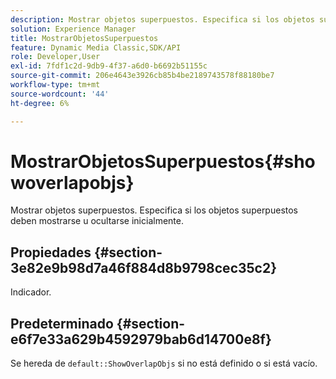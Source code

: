 ```yaml
---
description: Mostrar objetos superpuestos. Especifica si los objetos superpuestos deben mostrarse u ocultarse inicialmente.
solution: Experience Manager
title: MostrarObjetosSuperpuestos
feature: Dynamic Media Classic,SDK/API
role: Developer,User
exl-id: 7fdf1c2d-9db9-4f37-a6d0-b6692b51155c
source-git-commit: 206e4643e3926cb85b4be2189743578f88180be7
workflow-type: tm+mt
source-wordcount: '44'
ht-degree: 6%

---
```


# MostrarObjetosSuperpuestos{#showoverlapobjs}

Mostrar objetos superpuestos. Especifica si los objetos superpuestos deben mostrarse u ocultarse inicialmente.

## Propiedades {#section-3e82e9b98d7a46f884d8b9798cec35c2}

Indicador.

## Predeterminado {#section-e6f7e33a629b4592979bab6d14700e8f}

Se hereda de `default::ShowOverlapObjs` si no está definido o si está vacío.
